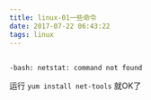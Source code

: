 ```yaml
---
title: linux-01一些命令
date: 2017-07-22 06:43:22
tags: linux
---
```

## 
``-bash: netstat: command not found``

运行  ```yum install net-tools```  就OK了
